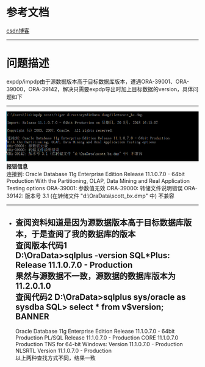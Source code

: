# 参考文档    
[csdn博客](https://blog.csdn.net/wxl1314920/article/details/41892761)    
***    
# 问题描述  
expdp/impdp由于源数据版本高于目标数据库版本，遭遇ORA-39001、ORA-39000，ORA-39142，解决只需要expdp导出时加上目标数据的version，具体问题如下  
***     
![微信截图](https://github.com/lucklydog/linsir-learnlog/blob/master/oracle%E5%AD%A6%E4%B9%A0%E6%97%A5%E8%AE%B0/image/oracle1.png?raw=true)      
**报错信息**    
    连接到: Oracle Database 11g Enterprise Edition Release 11.1.0.7.0 - 64bit Production
    With the Partitioning, OLAP, Data Mining and Real Application Testing options
    ORA-39001: 参数值无效
    ORA-39000: 转储文件说明错误
    ORA-39142: 版本号 3.1 (在转储文件 "d:\OraData\scott_bx.dmp" 中) 不兼容       
________    
* 查阅资料知道是因为源数据版本高于目标数据库版本，于是查阅了我的数据库的版本   
**查阅版本代码1**   
      D:\OraData>sqlplus -version
      SQL*Plus: Release 11.1.0.7.0 - Production      
果然与源数据不一致，源数据的数据库版本为11.2.0.1.0      
**查阅代码2**
    D:\OraData>sqlplus sys/oracle as sysdba
    SQL> select * from v$version;
    BANNER
    --------------------------------------------------------------------------------
    Oracle Database 11g Enterprise Edition Release 11.1.0.7.0 - 64bit Production
    PL/SQL Release 11.1.0.7.0 - Production
    CORE    11.1.0.7.0      Production
    TNS for 64-bit Windows: Version 11.1.0.7.0 - Production
    NLSRTL Version 11.1.0.7.0 - Production     
以上两种查找方式不同，结果一致  
